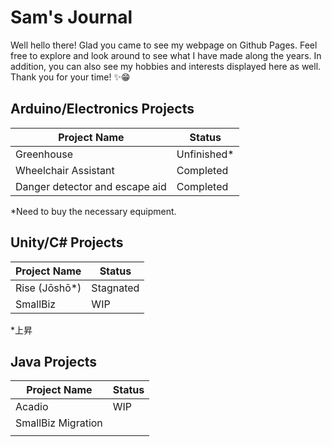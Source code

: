 # Sam's Journal

Well hello there! Glad you came to see my webpage on Github Pages. Feel free to explore and look around to see what I have made along the years. In addition, you can also see my hobbies and interests displayed here as well. Thank you for your time! ✨😁

## Arduino/Electronics Projects

| **Project Name**               | **Status**      |
| ------------------------------ | --------------- |
| Greenhouse                     | Unfinished*     |
| Wheelchair Assistant           | Completed       |
| Danger detector and escape aid | Completed       |

*Need to buy the necessary equipment.

## Unity/C# Projects

| Project Name        | Status          |
| ------------------- | --------------- |
| Rise (Jōshō*)       | Stagnated       |
| SmallBiz            | WIP             |

*上昇

## Java Projects

| Project Name                   | Status          |
| ------------------------------ | --------------- |
| Acadio                         | WIP             |
| SmallBiz Migration             |                 |
|                                |                 |
